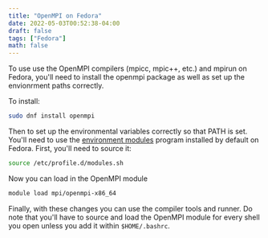 ```yaml
---
title: "OpenMPI on Fedora"
date: 2022-05-03T00:52:38-04:00
draft: false
tags: ["Fedora"]
math: false
---
```


To use use the OpenMPI compilers (mpicc, mpic++, etc.) and mpirun
on Fedora, you'll need to install the openmpi package as well
as set up the envionrment paths correctly.

To install:
```bash
sudo dnf install openmpi
```

Then to set up the environmental variables correctly
so that PATH is set. You'll need to use the
[environment modules](https://modules.readthedocs.io/en/latest/)
program installed by default on Fedora. First, you'll
need to source it:
```bash
source /etc/profile.d/modules.sh
```

Now you can load in the OpenMPI module
```bash
module load mpi/openmpi-x86_64
```

Finally, with these changes you can use the compiler
tools and runner. Do note that you'll have to source
and load the OpenMPI module for every shell you open
unless you add it within `$HOME/.bashrc`.